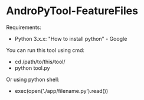 # AndroPyTool-FeatureFiles

Requirements:
- Python 3.x.x: "How to install python" - Google

You can run this tool using cmd:
- cd /path/to/this/tool/
- python tool.py

Or using python shell:
- exec(open('./app/filename.py').read())
